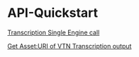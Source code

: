 # API-Quickstart


<p><a href="https://github.com/gbateman-vtn/API-Quickstart/blob/main/Transcription%20single%20engine%20job">Transcription Single Engine call</a></p>

<p><a href="https://github.com/gbateman-vtn/API-Quickstart/blob/main/Get%20Assets">Get Asset:URI of VTN Transcription output</a></p>

